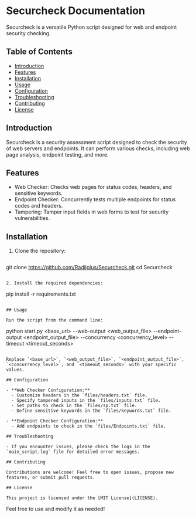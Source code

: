 
# Securcheck Documentation

Securcheck is a versatile Python script designed for web and endpoint security checking.

## Table of Contents

- [Introduction](#introduction)
- [Features](#features)
- [Installation](#installation)
- [Usage](#usage)
- [Configuration](#configuration)
- [Troubleshooting](#troubleshooting)
- [Contributing](#contributing)
- [License](#license)

## Introduction

Securcheck is a security assessment script designed to check the security of web servers and endpoints. It can perform various checks, including web page analysis, endpoint testing, and more.

## Features

- Web Checker: Checks web pages for status codes, headers, and sensitive keywords.
- Endpoint Checker: Concurrently tests multiple endpoints for status codes and headers.
- Tampering: Tamper input fields in web forms to test for security vulnerabilities.

## Installation

1. Clone the repository:

   ```
  git clone https://github.com/Radiiplus/Securcheck.git
  cd Securcheck
  ```

2. Install the required dependencies:

   ```
   pip install -r requirements.txt
   ```

## Usage

Run the script from the command line:

```
python start.py <base_url> --web-output <web_output_file> --endpoint-output <endpoint_output_file> --concurrency  <concurrency_level> --timeout <timeout_seconds>
```

Replace `<base_url>`, `<web_output_file>`, `<endpoint_output_file>`, `<concurrency_level>`, and `<timeout_seconds>` with your specific values.

## Configuration

- **Web Checker Configuration:**
  - Customize headers in the `files/headers.txt` file.
  - Specify tampered inputs in the `files/inputs.txt` file.
  - Set paths to check in the `files/sp.txt` file.
  - Define sensitive keywords in the `files/keywords.txt` file.

- **Endpoint Checker Configuration:**
  - Add endpoints to check in the `files/Endpoints.txt` file.

## Troubleshooting

- If you encounter issues, please check the logs in the `main_script.log` file for detailed error messages.

## Contributing

Contributions are welcome! Feel free to open issues, propose new features, or submit pull requests.

## License

This project is licensed under the [MIT License](LICENSE).
```

Feel free to use and modify it as needed!